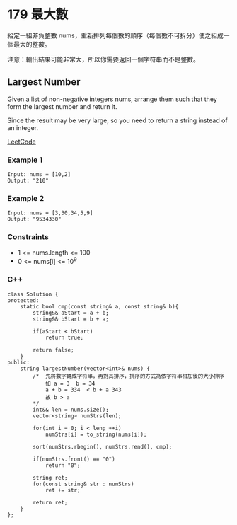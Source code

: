 # 179 最大數

給定一組非負整數 nums，重新排列每個數的順序（每個數不可拆分）使之組成一個最大的整數。

注意：輸出結果可能非常大，所以你需要返回一個字符串而不是整數。

##  Largest Number

Given a list of non-negative integers nums, arrange them such that they form the largest number and return it.

Since the result may be very large, so you need to return a string instead of an integer.

[LeetCode](https://leetcode.cn/problems/xlargest-number/)


### Example 1

```
Input: nums = [10,2]
Output: "210"
```

### Example 2

```
Input: nums = [3,30,34,5,9]
Output: "9534330"
```

### Constraints

* 1 <= nums.length <= 100
* 0 <= nums[i] <= 10<sup>9</sup>


### C++ 

```
class Solution {
protected:
    static bool cmp(const string& a, const string& b){
        string&& aStart = a + b;
        string&& bStart = b + a;

        if(aStart < bStart)
            return true;
        
        return false;
    }
public:
    string largestNumber(vector<int>& nums) {
        /*  先將數字轉成字符串，再對其排序，排序的方式為依字符串相加後的大小排序
            如 a = 3  b = 34
            a + b = 334  < b + a 343
            故 b > a
        */
        int&& len = nums.size();
        vector<string> numStrs(len);

        for(int i = 0; i < len; ++i)
            numStrs[i] = to_string(nums[i]);

        sort(numStrs.rbegin(), numStrs.rend(), cmp);

        if(numStrs.front() == "0")
            return "0";

        string ret;
        for(const string& str : numStrs)
            ret += str;

        return ret;
    }
};
```
